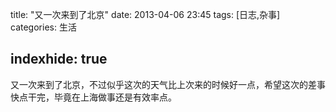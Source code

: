 title:  "又一次来到了北京"
date:  2013-04-06 23:45
tags: [日志,杂事]
categories: 生活

indexhide: true
---
又一次来到了北京，不过似乎这次的天气比上次来的时候好一点，希望这次的差事快点干完，毕竟在上海做事还是有效率点。